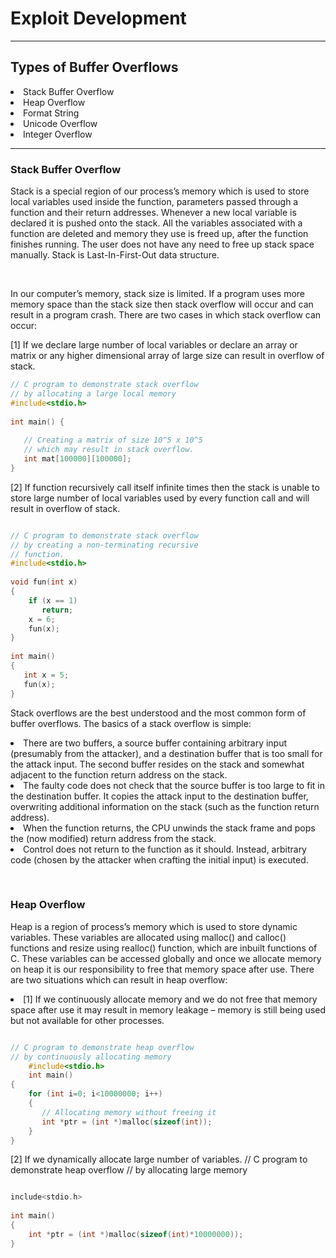 <h1>Exploit Development</h1>
<hr>
<h2>Types of Buffer Overflows</h2>
<li>Stack Buffer Overflow</li>
<li>Heap Overflow</li>
<li>Format String</li>
<li>Unicode Overflow</li>
<li>Integer Overflow</li>
<hr>
<h3>Stack Buffer Overflow</h3>
<p>Stack is a special region of our process’s memory which is used to store local variables used inside the function, parameters passed through a function and their return addresses. Whenever a new local variable is declared it is pushed onto the stack. All the variables associated with a function are deleted and memory they use is freed up, after the function finishes running. The user does not have any need to free up stack space manually. Stack is Last-In-First-Out data structure.<p><br>
<p>In our computer’s memory, stack size is limited. If a program uses more memory space than the stack size then stack overflow will occur and can result in a program crash. There are two cases in which stack overflow can occur:</p>

<p> [1] If we declare large number of local variables or declare an array or matrix or any higher dimensional array of large size can result in overflow of stack.</p>

```c
// C program to demonstrate stack overflow 
// by allocating a large local memory 
#include<stdio.h> 
  
int main() { 
  
   // Creating a matrix of size 10^5 x 10^5 
   // which may result in stack overflow. 
   int mat[100000][100000]; 
} 
```
<p>[2] If function recursively call itself infinite times then the stack is unable to store large number of local variables used by every function call and will result in overflow of stack. 
</p>

```c

// C program to demonstrate stack overflow 
// by creating a non-terminating recursive 
// function. 
#include<stdio.h> 
  
void fun(int x) 
{ 
    if (x == 1) 
       return; 
    x = 6; 
    fun(x); 
} 
  
int main() 
{ 
   int x = 5; 
   fun(x); 
} 

```
<p>Stack overflows are the best understood and the most common form of buffer overflows. The basics of a stack overflow is simple:

<li>There are two buffers, a source buffer containing arbitrary input (presumably from the attacker), and a destination buffer that is too small for the attack input. The second buffer resides on the stack and somewhat adjacent to the function return address on the stack.</li>
<li> The faulty code does not check that the source buffer is too large to fit in the destination buffer. It copies the attack input to the destination buffer, overwriting additional information on the stack (such as the function return address).</li>
<li>  When the function returns, the CPU unwinds the stack frame and pops the (now modified) return address from the stack.</li>
 <li>  Control does not return to the function as it should. Instead, arbitrary code (chosen by the attacker when crafting the initial input) is executed.</li> <p>
  <br>
<h3>Heap Overflow</h3>
<p>Heap is a region of process’s memory which is used to store dynamic variables. These variables are allocated using malloc() and calloc() functions and resize using realloc() function, which are inbuilt functions of C. These variables can be accessed globally and once we allocate memory on heap it is our responsibility to free that memory space after use. There are two situations which can result in heap overflow:

<li>[1] If we continuously allocate memory and we do not free that memory space after use it may result in memory leakage – memory is still being used but not available for other processes.</li>
</p>

```c

// C program to demonstrate heap overflow 
// by continuously allocating memory 
    #include<stdio.h>
    int main() 
{ 
    for (int i=0; i<10000000; i++) 
    { 
       // Allocating memory without freeing it 
       int *ptr = (int *)malloc(sizeof(int)); 
    } 
} 
```


<p>[2] If we dynamically allocate large number of variables.
// C program to demonstrate heap overflow 
// by allocating large memory </p>

```c

include<stdio.h> 
  
int main() 
{ 
    int *ptr = (int *)malloc(sizeof(int)*10000000)); 
} 
```

